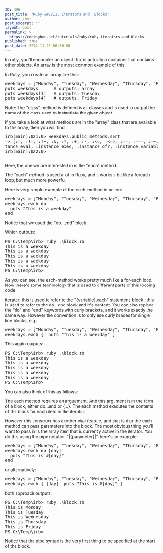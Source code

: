 ```yaml
---
ID: 196
post_title: 'Ruby &#8211; Iterators and  Blocks'
author: sher
post_excerpt: ""
layout: post
permalink: >
  https://codingbee.net/tutorials/ruby/ruby-iterators-and-blocks
published: true
post_date: 2014-11-26 00:00:00
---
```

In ruby, you'll encounter an object that is actually a container that contains other objects. An array is the most common example of this. 

In Ruby, you create an array like this:

<pre>
weekdays = ["Monday", "Tuesday", "Wednesday", "Thursday", "Friday"]
puts weekdays      # outputs: array
puts weekdays[1]   # outputs: Tuesday
puts weekdays[4]   # outputs: Friday
</pre>

Note: The "class" method is defined is all classes and is used to output the name of the class used to instantiate the given object. 

If you take a look at what methods are in the "array" class that are available to the array, then you will find:

<pre>
irb(main):021:0> weekdays.public_methods.sort
=> [:!, :!=, :!~, :&, :*, :+, :-, :<<, :<=>, :==, :===, :=~, :[], :[]=, :__id__, :__send__, :all?, :any?, :assoc, :at, :chunk, :class, :clear, :clone, :collect, :collect!, :collect_concat, :combination, :compact, :compact!, :concat, :count, :cycle, :define_singleton_method, :delete, :delete_at, :delete_if, :detect, :display, :drop, :drop_while, :dup, <strong>:each</strong>, :each_cons, :each_entry, :each_index, :each_slice, :each_with_index, :each_with_object, :empty?, :entries, :enum_for, :eql?, :equal?, :extend, :fetch, :fill, :find, :find_all, :find_index, :first, :flat_map, :flatten, :flatten!, :freeze, :frozen?, :grep, :group_by, :hash, :include?, :index, :initialize_clone, :initialize_dup, :inject, :insert, :inspect, :ins
tance_eval, :instance_exec, :instance_of?, :instance_variable_defined?, :instance_variable_get, :instance_variable_set,:instance_variables, :is_a?, :join, :keep_if, :kind_of?, :last, :length, :map, :map!, :max, :max_by, :member?, :method, :methods, :min, :min_by, :minmax, :minmax_by, :nil?, :none?, :object_id, :one?, :pack, :partition, :permutation, :pop, :private_methods, :product, :protected_methods, :public_method, :public_methods, :public_send, :push, :rassoc, :reduce, :reject, :reject!, :repeated_combination, :repeated_permutation, :replace, :respond_to?, :respond_to_missing?, :reverse,:reverse!, :reverse_each, :rindex, :rotate, :rotate!, :sample, :select, :select!, :send, :shift, :shuffle, :shuffle!, :singleton_class, :singleton_methods, :size, :slice, :slice!, :slice_before, :sort, :sort!, :sort_by, :sort_by!, :taint, :tainted?, :take, :take_while, :tap, :to_a, :to_ary, :to_enum, :to_s, :transpose, :trust, :uniq, :uniq!, :unshift, :untaint, :untrust, :untrusted?, :values_at, :zip, :|]
irb(main):022:0>

</pre>

 
Here, the one we are interested in is the "each" method.

The "each" method is used a lot in Ruby, and it works a bit like a foreach loop, but much more powerful. 

Here is very simple example of the each-method in action:

<pre>
weekdays = ["Monday", "Tuesday", "Wednesday", "Thursday", "Friday"]
weekdays.each do
  puts "This is a weekday"
end
</pre>

Notice that we used the "do...end" block. 

Which outputs:

<pre>
PS C:\Temp\irb> ruby .\block.rb
This is a weekday
This is a weekday
This is a weekday
This is a weekday
This is a weekday
PS C:\Temp\irb>
</pre>

As you can see, the each-method works pretty much like a for-each loop. Now there's some terminology that is used to different parts of this looping code. 

iterator: this is used to refer to the "{variable}.each" statement. 
block : this is used to refer to the do...end block and it's content. You can also replace the "do" and "end" keywords with curly brackets, and it works exactly the same way. However the convention is to only use curly braces for single line blocks, e.g.:

<pre>
weekdays = ["Monday", "Tuesday", "Wednesday", "Thursday", "Friday"]
weekdays.each {  puts "This is a weekday" }
</pre>

This again outputs:

<pre>
PS C:\Temp\irb> ruby .\block.rb
This is a weekday
This is a weekday
This is a weekday
This is a weekday
This is a weekday
PS C:\Temp\irb>
</pre>

You can also think of this as follows:

The each method requires an arguement. And this argument is in the form of a block, either do...end or {...}. The each method executes the contents of the block for each item in the iterator. 

However this construct has another vital feature, and that is that the each method can pass parameters into the block. The most obvious thing you'll want to pass in is the array item that is currently active in the iterator. You do this using the pipe notation "|{parameter}|", here's an example:


<pre>
weekdays = ["Monday", "Tuesday", "Wednesday", "Thursday", "Friday"]
weekdays.each do |day|
  puts "This is #{day}"
end
</pre>

or alternatively:

<pre>
weekdays = ["Monday", "Tuesday", "Wednesday", "Thursday", "Friday"]
weekdays.each { |day|  puts "This is #{day}" }
</pre>

both approach outputs:

<pre>
PS C:\Temp\irb> ruby .\block.rb
This is Monday
This is Tuesday
This is Wednesday
This is Thursday
This is Friday
PS C:\Temp\irb>
</pre>


Notice that the pipe syntax is the very first thing to be specified at the start of the block.